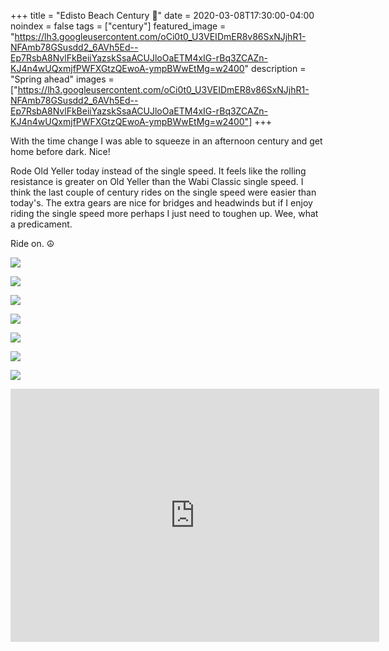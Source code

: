+++
title =  "Edisto Beach Century 💯"
date = 2020-03-08T17:30:00-04:00
noindex = false
tags = ["century"]
featured_image = "https://lh3.googleusercontent.com/oCi0t0_U3VEIDmER8v86SxNJjhR1-NFAmb78GSusdd2_6AVh5Ed--Ep7RsbA8NvlFkBeiiYazskSsaACUJloOaETM4xIG-rBq3ZCAZn-KJ4n4wUQxmjfPWFXGtzQEwoA-ympBWwEtMg=w2400"
description = "Spring ahead"
images = ["https://lh3.googleusercontent.com/oCi0t0_U3VEIDmER8v86SxNJjhR1-NFAmb78GSusdd2_6AVh5Ed--Ep7RsbA8NvlFkBeiiYazskSsaACUJloOaETM4xIG-rBq3ZCAZn-KJ4n4wUQxmjfPWFXGtzQEwoA-ympBWwEtMg=w2400"]
+++

With the time change I was able to squeeze in an afternoon century and get home before dark. Nice!

Rode Old Yeller today instead of the single speed. It feels like the rolling resistance is greater on Old Yeller than the Wabi Classic single speed. I think the last couple of century rides on the single speed were easier than today's. The extra gears are nice for bridges and headwinds but if I enjoy riding the single speed more perhaps I just need to toughen up. Wee, what a predicament.

Ride on. ☮

<a href='https://lh3.googleusercontent.com/oCi0t0_U3VEIDmER8v86SxNJjhR1-NFAmb78GSusdd2_6AVh5Ed--Ep7RsbA8NvlFkBeiiYazskSsaACUJloOaETM4xIG-rBq3ZCAZn-KJ4n4wUQxmjfPWFXGtzQEwoA-ympBWwEtMg=w2400'><img src='https://lh3.googleusercontent.com/oCi0t0_U3VEIDmER8v86SxNJjhR1-NFAmb78GSusdd2_6AVh5Ed--Ep7RsbA8NvlFkBeiiYazskSsaACUJloOaETM4xIG-rBq3ZCAZn-KJ4n4wUQxmjfPWFXGtzQEwoA-ympBWwEtMg=w2400'></a>

<a href='https://lh3.googleusercontent.com/in22QfrmWGYV0AZqRPkCEJuIUCWpyQsG440XHncd0dieXpfDaQbYxVg15VGkmGgE-t5sHTzkIZRdzlNtdNV7QCauIktDxsrId8no2Skhrc6P1ZxMQe2rh2VC_lR5Hts3XEtOEliaAHc=w2400'><img src='https://lh3.googleusercontent.com/in22QfrmWGYV0AZqRPkCEJuIUCWpyQsG440XHncd0dieXpfDaQbYxVg15VGkmGgE-t5sHTzkIZRdzlNtdNV7QCauIktDxsrId8no2Skhrc6P1ZxMQe2rh2VC_lR5Hts3XEtOEliaAHc=w2400'></a>

<a href='https://lh3.googleusercontent.com/7n4SD6AATB1hskTbuaTjgUIjWGvbV6gktprmgshY2XzthexE2uB94vIantKNDq2FzoSaYFhV-OV130N1bLgpvEHiJ4gVSNbCupSTcKyRfXed4JC7iN-bHdpGB1pNqgXIzv_uH5g_8ds=w2400'><img src='https://lh3.googleusercontent.com/7n4SD6AATB1hskTbuaTjgUIjWGvbV6gktprmgshY2XzthexE2uB94vIantKNDq2FzoSaYFhV-OV130N1bLgpvEHiJ4gVSNbCupSTcKyRfXed4JC7iN-bHdpGB1pNqgXIzv_uH5g_8ds=w2400'></a>

<a href='https://lh3.googleusercontent.com/IKdSOgY57Dmy4tg1TP-qiilQU1jCyaz5os5X62vPN88zb77j7OTsG8ij15VJeWcT0GX9c0ZIUzGZvDVCVtSaOZBiqzNFKChWCR1vewh52We0AyIwdLzXgXaNC3N_aYeepQHik-4zm08=w2400'><img src='https://lh3.googleusercontent.com/IKdSOgY57Dmy4tg1TP-qiilQU1jCyaz5os5X62vPN88zb77j7OTsG8ij15VJeWcT0GX9c0ZIUzGZvDVCVtSaOZBiqzNFKChWCR1vewh52We0AyIwdLzXgXaNC3N_aYeepQHik-4zm08=w2400'></a>

<a href='https://lh3.googleusercontent.com/tXQrd89_wNH7QBb7q5JxBT4oqiFNGih_biSakxnKpMzl7oZGlmgpXII_H6v2fy_t2TyiHt5J3c16bHMD0TEuhwjKIiqxmB2AqlvHvZaDjxu2JwnoeDQyP31QVBhIrwS8j84qP-Sca2w=w2400'><img src='https://lh3.googleusercontent.com/tXQrd89_wNH7QBb7q5JxBT4oqiFNGih_biSakxnKpMzl7oZGlmgpXII_H6v2fy_t2TyiHt5J3c16bHMD0TEuhwjKIiqxmB2AqlvHvZaDjxu2JwnoeDQyP31QVBhIrwS8j84qP-Sca2w=w2400'></a>

<a href='https://lh3.googleusercontent.com/_Y2w8CQQ6EZKVMsCjgid9egFtTqE5ebZYwOTYczjoc4wXFt_MMCUEFViLELR5pfimAAuE--Gnh7r87G30i82r2rNJffZUQjoGRZz_zYX1UodyH0FHtR2kENrY38z55PUaq6cGuqw3F8=w2400'><img src='https://lh3.googleusercontent.com/_Y2w8CQQ6EZKVMsCjgid9egFtTqE5ebZYwOTYczjoc4wXFt_MMCUEFViLELR5pfimAAuE--Gnh7r87G30i82r2rNJffZUQjoGRZz_zYX1UodyH0FHtR2kENrY38z55PUaq6cGuqw3F8=w2400'></a>

<a href='https://lh3.googleusercontent.com/S3UWgOWQITkw2pxGk3fYBKe0YhmHNQbw84GAx5_5XtbRPZB1ug98BE3AT5WiyV3uipp98uJxSZZ1nq0Ph_Ebo7sJpdwSgDkyWM7yXCUn4H75_QfRNTRG_FSYzDkOSA5oDceiNOcAhGs=w2400'><img src='https://lh3.googleusercontent.com/S3UWgOWQITkw2pxGk3fYBKe0YhmHNQbw84GAx5_5XtbRPZB1ug98BE3AT5WiyV3uipp98uJxSZZ1nq0Ph_Ebo7sJpdwSgDkyWM7yXCUn4H75_QfRNTRG_FSYzDkOSA5oDceiNOcAhGs=w2400'></a>

<iframe height='405' width='590' frameborder='0' allowtransparency='true' scrolling='no' src='https://www.strava.com/activities/3167158600/embed/853dd986fbcb13e0910345cef6981b90b4a11835'></iframe>
